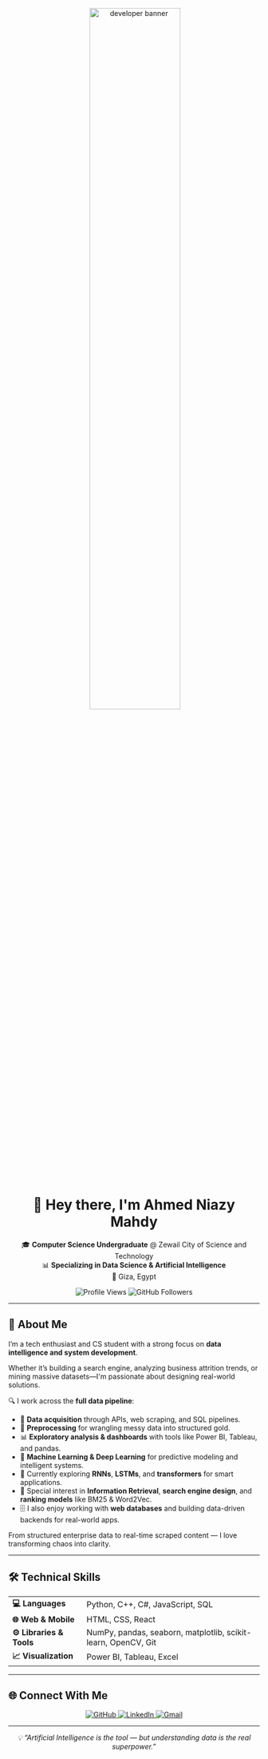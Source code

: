 <p align="center">
  <img <p align="center">
  <img src="https://raw.githubusercontent.com/rajput2107/rajput2107/master/Assets/Developer.gif" width="60%" alt="developer banner" />
</p>

</p>

<h1 align="center">👋 Hey there, I'm <strong>Ahmed Niazy Mahdy</strong></h1>

<p align="center">
  🎓 <strong>Computer Science Undergraduate</strong> @ Zewail City of Science and Technology <br>
  📊 <strong>Specializing in Data Science & Artificial Intelligence</strong> <br>
  📍 Giza, Egypt
</p>

<p align="center">
  <img src="https://komarev.com/ghpvc/?username=gitahmed100&label=Profile%20Views&color=0e75b6&style=flat" alt="Profile Views" />
  <img src="https://img.shields.io/github/followers/gitahmed100?label=Followers&style=flat&color=green" alt="GitHub Followers" />
</p>

---

## 💼 About Me

I’m a tech enthusiast and CS student with a strong focus on **data intelligence and system development**.

Whether it’s building a search engine, analyzing business attrition trends, or mining massive datasets—I'm passionate about designing real-world solutions.

🔍 I work across the **full data pipeline**:
- 🧺 **Data acquisition** through APIs, web scraping, and SQL pipelines.
- 🧹 **Preprocessing** for wrangling messy data into structured gold.
- 📊 **Exploratory analysis & dashboards** with tools like Power BI, Tableau, and pandas.
- 🤖 **Machine Learning & Deep Learning** for predictive modeling and intelligent systems.
- 🧠 Currently exploring **RNNs**, **LSTMs**, and **transformers** for smart applications.
- 🔎 Special interest in **Information Retrieval**, **search engine design**, and **ranking models** like BM25 & Word2Vec.
- 🗄️ I also enjoy working with **web databases** and building data-driven backends for real-world apps.

From structured enterprise data to real-time scraped content — I love transforming chaos into clarity.

---

## 🛠️ Technical Skills

<table>
  <tr>
    <td><strong>💻 Languages</strong></td>
    <td>Python, C++, C#, JavaScript, SQL</td>
  </tr>
  <tr>
    <td><strong>🌐 Web & Mobile</strong></td>
    <td>HTML, CSS, React</td>
  </tr>
  <tr>
    <td><strong>⚙️ Libraries & Tools</strong></td>
    <td>NumPy, pandas, seaborn, matplotlib, scikit-learn, OpenCV, Git</td>
  </tr>
  <tr>
    <td><strong>📈 Visualization</strong></td>
    <td>Power BI, Tableau, Excel</td>
  </tr>
</table>

---

## 🌐 Connect With Me

<p align="center">
  <a href="https://github.com/gitahmed100">
    <img src="https://img.shields.io/badge/GitHub-181717?style=for-the-badge&logo=github&logoColor=white" alt="GitHub" />
  </a>
  <a href="https://www.linkedin.com/in/ahmed-niazy-51777a313">
    <img src="https://img.shields.io/badge/LinkedIn-0A66C2?style=for-the-badge&logo=linkedin&logoColor=white" alt="LinkedIn" />
  </a>
  <a href="mailto:ahmedg2sec@gmail.com">
    <img src="https://img.shields.io/badge/Gmail-D14836?style=for-the-badge&logo=gmail&logoColor=white" alt="Gmail" />
  </a>
</p>

---

<p align="center">
  <em>💡 “Artificial Intelligence is the tool — but understanding data is the real superpower.”</em>
</p>
